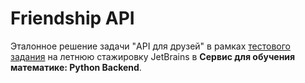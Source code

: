 # Friendship API

Эталонное решение задачи "API для друзей" в
рамках [тестового задания](https://gist.github.com/k0t3n/99e60365ccb66cfa259f67e76fcfccca) на летнюю стажировку
JetBrains в **Сервис для обучения математике: Python Backend**.